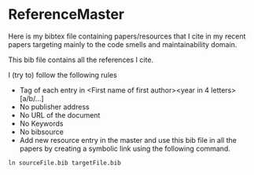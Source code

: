 # ReferenceMaster
Here is my bibtex file containing papers/resources that I cite in my recent papers targeting mainly to the code smells and maintainability domain.

This bib file contains all the references I cite.

I (try to) follow the following rules
- Tag of each entry in \<First name of first author\>\<year in 4 letters\>[a/b/...]
- No publisher address
- No URL of the document
- No Keywords
- No bibsource
- Add new resource entry in the master and use this bib file in all the papers by creating a symbolic link using the following command.
```
ln sourceFile.bib targetFile.bib
```

